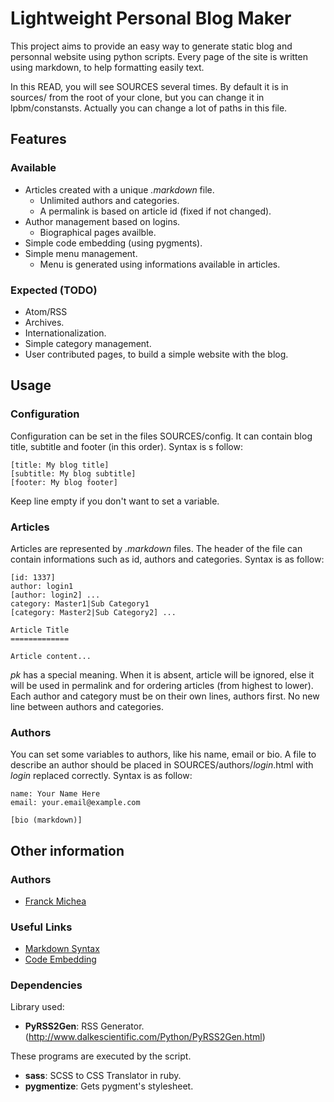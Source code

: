 Lightweight Personal Blog Maker
===============================

This project aims to provide an easy way to generate static blog and personnal
website using python scripts. Every page of the site is written using markdown,
to help formatting easily text.

In this READ, you will see SOURCES several times. By default it is in sources/
from the root of your clone, but you can change it in lpbm/constansts. Actually
you can change a lot of paths in this file.

Features
--------

### Available

* Articles created with a unique *.markdown* file.
  * Unlimited authors and categories.
  * A permalink is based on article id (fixed if not changed).
* Author management based on logins.
  * Biographical pages availble.
* Simple code embedding (using pygments).
* Simple menu management.
  * Menu is generated using informations available in articles.

### Expected (TODO)

* Atom/RSS
* Archives.
* Internationalization.
* Simple category management.
* User contributed pages, to build a simple website with the blog.

Usage
-----

### Configuration

Configuration can be set in the files SOURCES/config. It can contain blog
title, subtitle and footer (in this order). Syntax is s follow:

    [title: My blog title]
    [subtitle: My blog subtitle]
    [footer: My blog footer]

Keep line empty if you don't want to set a variable.

### Articles

Articles are represented by *.markdown* files. The header of the file can
contain informations such as id, authors and categories. Syntax is as follow:

    [id: 1337]
    author: login1
    [author: login2] ...
    category: Master1|Sub Category1
    [category: Master2|Sub Category2] ...

    Article Title
    =============

    Article content...

*pk* has a special meaning. When it is absent, article will be ignored, else it
will be used in permalink and for ordering articles (from highest to lower).
Each author and category must be on their own lines, authors first. No new line
between authors and categories.

### Authors

You can set some variables to authors, like his name, email or bio. A file to
describe an author should be placed in SOURCES/authors/*login*.html with
*login* replaced correctly. Syntax is as follow:

    name: Your Name Here
    email: your.email@example.com

    [bio (markdown)]

Other information
-----------------

### Authors

* [Franck Michea](http://blog.kushou.eu)

### Useful Links

* [Markdown Syntax](http://daringfireball.net/projects/markdown/syntax)
* [Code Embedding](http://packages.python.org/Markdown/extensions/code_hilite.html)

### Dependencies

Library used:

* **PyRSS2Gen**: RSS Generator. (http://www.dalkescientific.com/Python/PyRSS2Gen.html)

These programs are executed by the script.

* **sass**: SCSS to CSS Translator in ruby.
* **pygmentize**: Gets pygment's stylesheet.

